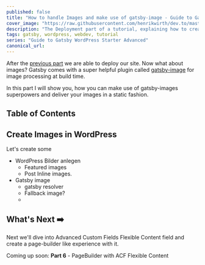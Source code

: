 ```yaml
---
published: false
title: "How to handle Images and make use of gatsby-image - Guide to Gatsby WordPress Starter Advanced with Previews, i18n and more"
cover_image: "https://raw.githubusercontent.com/henrikwirth/dev.to/master/articles/guide-to-gatsby-wordpress-starter-advanced/images/05/cover.png"
description: "The Deployment part of a tutorial, explaining how to create an advanced Gatsby site with WordPress as a headless CMS."
tags: gatsby, wordpress, webdev, tutorial
series: "Guide to Gatsby WordPress Starter Advanced"
canonical_url:
---
```


After the [previous part](https://dev.to/nevernull/deployment-guide-to-gatsby-wordpress-starter-advanced-with-previews-i18n-and-more-2g2o) we are able to deploy our site. Now what about images? Gatsby comes with a super helpful plugin called [gatsby-image](https://www.gatsbyjs.org/packages/gatsby-image/) for image processing at build time.

In this part I will show you, how you can make use of gatsby-images superpowers and deliver your images in a static fashion.

## Table of Contents

## Create Images in WordPress

Let's create some

- WordPress Bilder anlegen
  - Featured images
  - Post Inline images.
- Gatsby image
  - gatsby resolver
  - Fallback image?
  -  



## What's Next :arrow_right:

Next we'll dive into Advanced Custom Fields Flexible Content field and create a page-builder like experience with it.

Coming up soon: **Part 6** - PageBuilder with ACF Flexible Content
